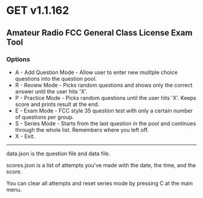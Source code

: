 # GET v1.1.162
## Amateur Radio FCC General Class License Exam Tool

### Options
* A - Add Question Mode - Allow user to enter new mulitple choice questions into the question pool.
* R - Review Mode - Picks random questions and shows only the correct answer until the user hits 'X'.
* P - Practice Mode - Picks random questions until the user hits 'X'. Keeps score and prints result at the end.
* E - Exam Mode - FCC style 35 question test with only a certain number of questions per group.
* S - Series Mode - Starts from the last question in the pool and continues through the whole list. Remembers where you left off.
* X - Exit.
---
data.json is the question file and data file.

scores.json is a list of attempts you've made with the date, the time, and the score.

You can clear all attempts and reset series mode by pressing C at the main menu.



